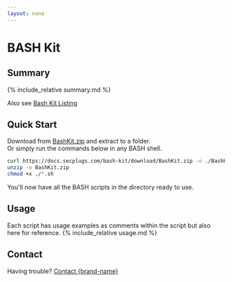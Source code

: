 ```yaml
---
layout: none
---
```

# BASH Kit
## Summary
{% include_relative summary.md %}

Also see [Bash Kit Listing](/plugin-list/plugin-secplugs-bash-kit)

## Quick Start
Download from [BashKit.zip](https://docs.secplugs.com/bash-kit/download/BashKit.zip) and extract to a folder.  
Or simply run the commands below in any BASH shell.
```bash
curl https://docs.secplugs.com/bash-kit/download/BashKit.zip -o ./BashKit.zip
unzip -o BashKit.zip
chmod +x ./*.sh
```
You'll now have all the BASH scripts in the directory ready to use.

## Usage
Each script has usage examples as comments within the script but also here for reference.
{% include_relative usage.md %}

## Contact
Having trouble? [Contact {brand-name} ](https://{brand-root-domain}/contacts)